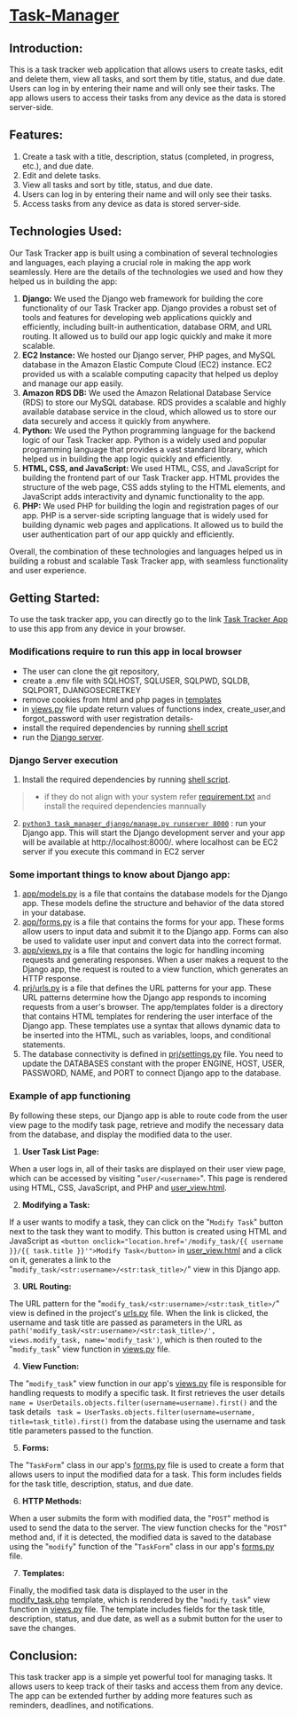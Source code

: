 # [Task-Manager](ec2-54-82-112-252.compute-1.amazonaws.com/login.php)
## Introduction:
This is a task tracker web application that allows users to create tasks, edit and delete them, view all tasks, and sort them by title, status, and due date. Users can log in by entering their name and will only see their tasks. The app allows users to access their tasks from any device as the data is stored server-side.

## Features:

1. Create a task with a title, description, status (completed, in progress, etc.), and due date.
2. Edit and delete tasks.
3. View all tasks and sort by title, status, and due date.
4. Users can log in by entering their name and will only see their tasks.
5. Access tasks from any device as data is stored server-side.

## Technologies Used:

Our Task Tracker app is built using a combination of several technologies and languages, each playing a crucial role in making the app work seamlessly. Here are the details of the technologies we used and how they helped us in building the app:

1. **Django:** We used the Django web framework for building the core functionality of our Task Tracker app. Django provides a robust set of tools and features for developing web applications quickly and efficiently, including built-in authentication, database ORM, and URL routing. It allowed us to build our app logic quickly and make it more scalable.
2. **EC2 Instance:** We hosted our Django server, PHP pages, and MySQL database in the Amazon Elastic Compute Cloud (EC2) instance. EC2 provided us with a scalable computing capacity that helped us deploy and manage our app easily.
3. **Amazon RDS DB:** We used the Amazon Relational Database Service (RDS) to store our MySQL database. RDS provides a scalable and highly available database service in the cloud, which allowed us to store our data securely and access it quickly from anywhere.
4. **Python:** We used the Python programming language for the backend logic of our Task Tracker app. Python is a widely used and popular programming language that provides a vast standard library, which helped us in building the app logic quickly and efficiently.
5. **HTML, CSS, and JavaScript:** We used HTML, CSS, and JavaScript for building the frontend part of our Task Tracker app. HTML provides the structure of the web page, CSS adds styling to the HTML elements, and JavaScript adds interactivity and dynamic functionality to the app.
6. **PHP:** We used PHP for building the login and registration pages of our app. PHP is a server-side scripting language that is widely used for building dynamic web pages and applications. It allowed us to build the user authentication part of our app quickly and efficiently.

Overall, the combination of these technologies and languages helped us in building a robust and scalable Task Tracker app, with seamless functionality and user experience.

## Getting Started:
To use the task tracker app, you can directly go to the link [Task Tracker App](ec2-54-82-112-252.compute-1.amazonaws.com/login.php) to use this app from any device in your browser.

### Modifications require to run this app in local browser
- The user can clone the git repository, 
- create a .env file with SQLHOST, SQLUSER, SQLPWD, SQLDB, SQLPORT, DJANGOSECRETKEY
- remove cookies from html and php pages in [templates](https://github.com/divaamahajan/Task-Manager/tree/main/task_manager_django/task_manager_app/templates)
- in [views.py](https://github.com/divaamahajan/Task-Manager/blob/main/task_manager_django/task_manager_app/views.py) file update return values of functions index, create_user,and forgot_password with user registration details- 
- install the required dependencies by running [shell script](https://github.com/divaamahajan/Task-Manager/blob/main/install_requirements.sh)
- run the [Django server](https://github.com/divaamahajan/Task-Manager#django-server-execution).

### Django Server execution
1. Install the required dependencies by running [shell script](https://github.com/divaamahajan/Task-Manager/blob/main/install_requirements.sh).
>- if they do not align with your system refer [requirement.txt](https://github.com/divaamahajan/Task-Manager/blob/main/requirements.txt) and install the required dependencies mannually
2. [`python3 task_manager_django/manage.py runserver 8000`](https://github.com/divaamahajan/Task-Manager/blob/main/task_manager_django/manage.py) :  run your Django app. This will start the Django development server and your app will be available at http://localhost:8000/. where localhost can be EC2 server if you execute this command in EC2 server

### Some important things to know about Django app:
1. [app/models.py](https://github.com/divaamahajan/Task-Manager/blob/main/task_manager_django/task_manager_app/models.py) is a file that contains the database models for the Django app. These models define the structure and behavior of the data stored in your database.
2. [app/forms.py](https://github.com/divaamahajan/Task-Manager/blob/main/task_manager_django/task_manager_app/forms.py) is a file that contains the forms for your app. These forms allow users to input data and submit it to the Django app. Forms can also be used to validate user input and convert data into the correct format.
3. [app/views.py](https://github.com/divaamahajan/Task-Manager/blob/main/task_manager_django/task_manager_app/views.py) is a file that contains the logic for handling incoming requests and generating responses. When a user makes a request to the Django app, the request is routed to a view function, which generates an HTTP response.
4. [prj/urls.py](https://github.com/divaamahajan/Task-Manager/blob/main/task_manager_django/task_manager_prj/urls.py) is a file that defines the URL patterns for your app. These URL patterns determine how the Django app responds to incoming requests from a user's browser.
The app/templates folder is a directory that contains HTML templates for rendering the user interface of the Django app. These templates use a syntax that allows dynamic data to be inserted into the HTML, such as variables, loops, and conditional statements.
5. The database connectivity is defined in [prj/settings.py](https://github.com/divaamahajan/Task-Manager/blob/main/task_manager_django/task_manager_prj/settings.py) file. You need to update the DATABASES constant with the proper ENGINE, HOST, USER, PASSWORD, NAME, and PORT to connect Django app to the database.

### Example of app functioning
By following these steps, our Django app is able to route code from the user view page to the modify task page, retrieve and modify the necessary data from the database, and display the modified data to the user.
1. **User Task List Page:**

When a user logs in, all of their tasks are displayed on their user view page, which can be accessed by visiting "`user/<username>`". This page is rendered using HTML, CSS, JavaScript, and PHP and [user_view.html](https://github.com/divaamahajan/Task-Manager/blob/main/task_manager_django/task_manager_app/templates/user_view.html).

2. **Modifying a Task:**
  
If a user wants to modify a task, they can click on the "`Modify Task`" button next to the task they want to modify. This button is created using HTML and JavaScript as `<button onclick="location.href='/modify_task/{{ username }}/{{ task.title }}'">Modify Task</button>` in  [user_view.html](https://github.com/divaamahajan/Task-Manager/blob/main/task_manager_django/task_manager_app/templates/user_view.html) and a click on it, generates a link to the "`modify_task/<str:username>/<str:task_title>/`" view in this Django app.

3. **URL Routing:**

The URL pattern for the "`modify_task/<str:username>/<str:task_title>/`" view is defined in the project's [urls.py](https://github.com/divaamahajan/Task-Manager/blob/main/task_manager_django/task_manager_prj/urls.py) file. When the link is clicked, the username and task title are passed as parameters in the URL as `path('modify_task/<str:username>/<str:task_title>/', views.modify_task, name='modify_task')`, which is then routed to the "`modify_task`" view function in [views.py](https://github.com/divaamahajan/Task-Manager/blob/main/task_manager_django/task_manager_app/views.py) file.

4. **View Function:**

The "`modify_task`" view function in our app's [views.py](https://github.com/divaamahajan/Task-Manager/blob/main/task_manager_django/task_manager_app/views.py) file is responsible for handling requests to modify a specific task. It first retrieves the user details `name = UserDetails.objects.filter(username=username).first()` and the task details ` task = UserTasks.objects.filter(username=username, title=task_title).first()` from the database using the username and task title parameters passed to the function.

5. **Forms:**

The "`TaskForm`" class in our app's [forms.py](https://github.com/divaamahajan/Task-Manager/blob/main/task_manager_django/task_manager_app/forms.py) file is used to create a form that allows users to input the modified data for a task. This form includes fields for the task title, description, status, and due date.

6. **HTTP Methods:**

When a user submits the form with modified data, the "`POST`" method is used to send the data to the server. The view function checks for the "`POST`" method and, if it is detected, the modified data is saved to the database using the "`modify`" function of the "`TaskForm`" class in our app's [forms.py](https://github.com/divaamahajan/Task-Manager/blob/main/task_manager_django/task_manager_app/forms.py) file.

7. **Templates:**

Finally, the modified task data is displayed to the user in the [modify_task.php](https://github.com/divaamahajan/Task-Manager/blob/main/task_manager_django/task_manager_app/templates/modify_task.php) template, which is rendered by the "`modify_task`" view function in [views.py](https://github.com/divaamahajan/Task-Manager/blob/main/task_manager_django/task_manager_app/views.py) file. The template includes fields for the task title, description, status, and due date, as well as a submit button for the user to save the changes.

## Conclusion:
This task tracker app is a simple yet powerful tool for managing tasks. It allows users to keep track of their tasks and access them from any device. The app can be extended further by adding more features such as reminders, deadlines, and notifications.
